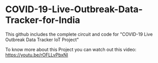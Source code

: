 # COVID-19-Live-Outbreak-Data-Tracker-for-India
This github includes the complete circuit and code for "COVID-19 Live Outbreak Data Tracker IoT Project"

To know more about this Project you can watch out this video: https://youtu.be/rOFLLvPbxNI
